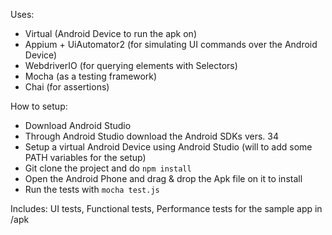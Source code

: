 Uses:

- Virtual (Android Device to run the apk on)
- Appium + UiAutomator2 (for simulating UI commands over the Android Device)
- WebdriverIO (for querying elements with Selectors)
- Mocha (as a testing framework)
- Chai (for assertions)

How to setup:
- Download Android Studio
- Through Android Studio download the Android SDKs vers. 34
- Setup a virtual Android Device using Android Studio (will to add some PATH variables for the setup)
- Git clone the project and do  ```npm install```
- Open the Android Phone and drag & drop the Apk file on it to install
- Run the tests with ```mocha test.js```

Includes: UI tests, Functional tests, Performance tests for the sample app in /apk
